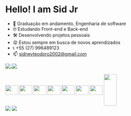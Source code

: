 # Hello! I am Sid Jr

- 📘 Graduação em andamento, Engenharia de software
- 🤓 Estudando Front-end e Back-end
- 🛠️ Desenvolvendo projetos pessoais
- 😝 Estou sempre em busca de novos aprendizados 
- 📞 +55 (27) 996489123
- 📫 sidneyteodoro2002@gmail.com

<div>
  <a href="https://github.com/SidneyTeodoroJr">
    <img align="center" src="https://github-readme-stats.vercel.app/api?username=SidneyJr&show_icons=true&bg_color=00000000" />
  </a>

  <a href="https://github.com/SidneyTeodoroJr">
    <img align="center" src="https://github-readme-stats.vercel.app/api/top-langs/?username=SidneyJr&layout=compact&bg_color=C0C0C0" />
  </a>
</div>

<div style="display: inline_block"><br>
  <img align="center"  height="30" width="40" src="https://cdn.jsdelivr.net/gh/devicons/devicon/icons/html5/html5-original.svg"/>
  <img align="center"  height="30" width="40" src="https://cdn.jsdelivr.net/gh/devicons/devicon/icons/css3/css3-original.svg"/>
  <img align="center"  height="30" width="40" src="https://cdn.jsdelivr.net/gh/devicons/devicon/icons/javascript/javascript-original.svg"/>
  <img align="center"  height="30" width="40" src="https://cdn.jsdelivr.net/gh/devicons/devicon/icons/bootstrap/bootstrap-original.svg"/>
  <img align="center"  height="30" width="40" src="https://cdn.jsdelivr.net/gh/devicons/devicon/icons/react/react-original.svg" />
  <img align="center"  height="30" width="40" src="https://cdn.jsdelivr.net/gh/devicons/devicon/icons/python/python-original.svg"/>
  <img align="center"  height="30" width="40" src="https://cdn.jsdelivr.net/gh/devicons/devicon/icons/flutter/flutter-original.svg"/>
  <img align="center"  height="99" width="40" src="https://cdn.jsdelivr.net/gh/devicons/devicon/icons/tailwindcss/tailwindcss-plain.svg"/>   
</div>

<div>
        <a href="https://www.instagram.com/sidneyteodoroaraujo/" target="_blank"><img src="https://img.shields.io/badge/-Instagram-%23E4405F?style=for-the-badge&logo=instagram&logoColor=white" target="_blank"></a>
        <a href="https://www.linkedin.com/in/sidney-teodoro-4a4a8119b/" target="_blank"><img src="https://img.shields.io/badge/-LinkedIn-%230077B5?style=for-the-badge&logo=linkedin&logoColor=white" target="_blank"></a> 
</div>



